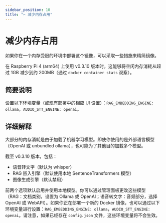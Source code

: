```yaml
---
sidebar_position: 10
title: "✂️ 减少内存占用"
---
```


# 减少内存占用

如果你在一个内存受限的环境中部署这个镜像，可以采取一些措施来精简镜像。

在 Raspberry Pi 4 (arm64) 上使用 v0.3.10 版本时，这能够将空闲内存消耗从超过 1GB 减少到约 200MB（通过 `docker container stats` 观察）。

## 简要说明

设置以下环境变量（或现有部署中的相应 UI 设置）：`RAG_EMBEDDING_ENGINE: ollama`，`AUDIO_STT_ENGINE: openai`。

## 详细解释

大部分的内存消耗是由于加载了机器学习模型。即使你使用的是外部语言模型（OpenAI 或 unbundled ollama），也可能为了其他目的加载多个模型。

截至 v0.3.10 版本，包括：

* 语音转文字（默认为 whisper）
* RAG 嵌入引擎（默认使用本地 SentenceTransformers 模型）
* 图像生成引擎（默认禁用）

前两个选项默认启用并使用本地模型。你可以通过管理面板更改这些模型（RAG：文档类别，设置为 Ollama 或 OpenAI；语音转文字：音频部分，选择 OpenAI 或 WebAPI）。如果你正在部署一个新的 Docker 镜像，也可以通过以下环境变量进行设置：`RAG_EMBEDDING_ENGINE: ollama`，`AUDIO_STT_ENGINE: openai`。请注意，如果已经存在 `config.json` 文件，这些环境变量将不会生效。

